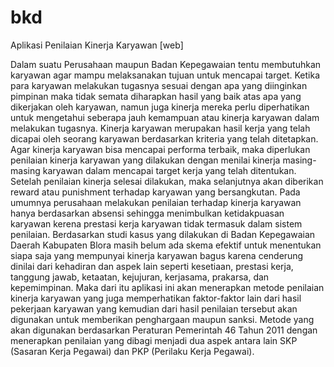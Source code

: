 bkd
===

Aplikasi Penilaian Kinerja Karyawan [web]

Dalam suatu Perusahaan maupun Badan Kepegawaian tentu membutuhkan karyawan agar mampu melaksanakan tujuan untuk mencapai target. Ketika para karyawan melakukan tugasnya sesuai dengan apa yang diinginkan pimpinan maka tidak semata diharapkan hasil yang baik atas apa yang dikerjakan oleh karyawan, namun juga kinerja mereka perlu diperhatikan untuk mengetahui seberapa jauh kemampuan atau kinerja  karyawan  dalam melakukan tugasnya. 
	Kinerja karyawan merupakan hasil kerja yang telah dicapai oleh seorang karyawan berdasarkan kriteria yang telah ditetapkan. Agar kinerja karyawan bisa mencapai performa terbaik, maka diperlukan penilaian kinerja karyawan yang  dilakukan dengan menilai kinerja masing-masing karyawan dalam mencapai target kerja yang telah ditentukan. Setelah penilaian kinerja selesai dilakukan, maka selanjutnya akan diberikan reward atau punishment terhadap karyawan yang bersangkutan.
	Pada umumnya perusahaan melakukan penilaian terhadap kinerja karyawan hanya berdasarkan absensi sehingga menimbulkan ketidakpuasan karyawan kerena prestasi kerja karyawan tidak termasuk dalam sistem penilaian.
	Berdasarkan studi kasus yang dilakukan di Badan Kepegawaian Daerah Kabupaten Blora masih belum ada skema efektif untuk menentukan siapa saja yang mempunyai kinerja karyawan  bagus karena cenderung dinilai dari kehadiran dan aspek lain seperti kesetiaan, prestasi kerja, tanggung jawab, ketaatan, kejujuran, kerjasama, prakarsa, dan kepemimpinan.
	Maka dari itu aplikasi ini akan menerapkan metode penilaian kinerja karyawan yang juga memperhatikan faktor-faktor lain dari hasil  pekerjaan karyawan yang kemudian dari hasil penilaian tersebut akan digunakan untuk memberikan penghargaan maupun sanksi.
	Metode yang akan digunakan berdasarkan Peraturan Pemerintah 46 Tahun 2011 dengan menerapkan penilaian yang dibagi menjadi dua aspek antara lain SKP (Sasaran Kerja Pegawai) dan PKP (Perilaku Kerja Pegawai).
